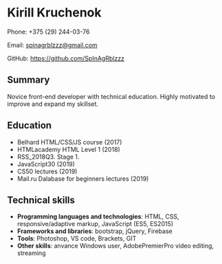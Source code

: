 # Kirill Kruchenok
Phone: +375 (29) 244-03-76

Email: spinagrblzzz@gmail.com

GitHub: https://github.com/SpInAgRblzzz

## Summary

Novice front-end developer with technical education. Highly motivated to improve and expand my skillset.

## Education

* Belhard HTML/CSS/JS course (2017)
* HTMLacademy HTML Level 1 (2018)
* RSS_2018Q3. Stage 1.
* JavaScript30 (2019)
* CS50 lectures (2019)
* Mail.ru Dalabase for beginners lectures (2019)

## Technical skills

* **Programming languages and technologies**: HTML, CSS, responsive/adaptive markup, JavaScript (ES5, ES2015)
* **Frameworks and libraries**: bootstrap, jQuery, Firebase
* **Tools**: Photoshop, VS code, Brackets, GIT
* **Other skills**: anvance Windows user, AdobePremierPro video editing, streaming